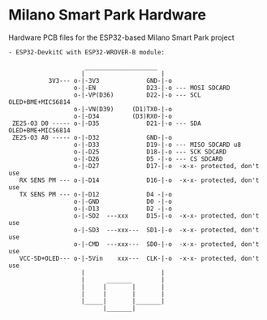 # Milano Smart Park Hardware

Hardware PCB files for the ESP32-based Milano Smart Park project

	- ESP32-DevkitC with ESP32-WROVER-B module:
      
                         ____________________
                        |                     |
               3V3--- o-|-3V3             GND-|-o
                      o-|-EN              D23-|-o --- MOSI SDCARD
                      o-|-VP(D36)         D22-|-o --- SCL OLED+BME+MICS6814
                      o-|-VN(D39)     (D1)TX0-|-o
                      o-|-D34         (D3)RX0-|-o
     ZE25-O3 D0 ----- o-|-D35             D21-|-o --- SDA OLED+BME+MICS6814
     ZE25-O3 A0 ----- o-|-D32             GND-|-o
                      o-|-D33             D19-|-o --- MISO SDCARD u8
                      o-|-D25             D18-|-o --- SCK SDCARD
                      o-|-D26             D5 -|-o --- CS SDCARD
                      o-|-D27             D17-|-o  -x-x- protected, don't use
       RX SENS PM --- o-|-D14             D16-|-o  -x-x- protected, don't use
       TX SENS PM --- o-|-D12             D4 -|-o
                      o-|-GND             D0 -|-o
                      o-|-D13             D2 -|-o
                      o-|-SD2  ---xxx     D15-|-o  -x-x- protected, don't use
                      o-|-SD3  ---xxx---  SD1-|-o  -x-x- protected, don't use
                      o-|-CMD  ---xxx---  SD0-|-o  -x-x- protected, don't use
       VCC-SD+OLED--- o-|-5Vin    xxx---  CLK-|-o  -x-x- protected, don't use
                        |                     |
                        |      _______        |
                        |     |       |       |
                        |     |       |       |
                        |_____|       |_______|
                              |_______|
							  
